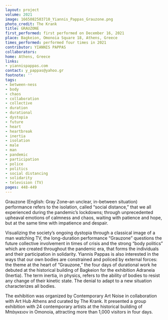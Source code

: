 ```yaml
---
layout: project
volume: 2021
image: 1665082503710_Yiannis_Pappas_Grauzone.png
photo_credit: The Krank
title: GRAUZONE
first_performed: first performed on December 16, 2021
place: Bagkeion, Omonoia Square 18, Athens, Greece
times_performed: performed four times in 2021
contributor: YIANNIS PAPPAS
collaborators:
home: Athens, Greece
links:
- yiannispappas.com
contact: y_pappas@yahoo.gr
footnote: ''
tags:
- between-ness
- body
- chaos
- collaboration
- collective
- duration
- durational
- dystopia
- future
- heart
- heartbreak
- inertia
- isolation
- male
- man
- pandemic
- participation
- police
- politics
- social distancing
- solidarity
- television (TV)
pages: 448-449
---
```


Grauzone (English: Gray Zone–an unclear, in-between situation) performance refers to the isolation, called “social distance,” that we all experienced during the pandemic’s lockdowns; through unprecedented upheaval emotions of calmness and chaos, waiting with patience and hope, but at the same time with impatience and despair.  

Visualizing the society’s ongoing dystopia through a classical image of a man watching TV, the long-duration performance “Grauzone” questions the future collective involvement in times of crisis and the strong “body politics” which are created throughout the pandemic era, that forms the individuals and their participation in solidarity. Yiannis Pappas is also interested in the ways that our own bodies are constrained and policed by external forces: the theme at the heart of “Grauzone,” the four days of durational work he debuted at the historical building of Bagkeion for the exhibition Adraneia (Inertia). The term inertia, in physics, refers to the ability of bodies to resist any change of their kinetic state. The denial to adapt to a new situation characterizes all bodies. 

The exhibition was organized by Contemporary Art Noise in collaboration with Art Hub Athens and curated by The Krank. It presented a group exhibition with 24 contemporary artists at the historical building of <span class="Greek">Μπάγκειον</span> in Omonoia, attracting more than 1,000 visitors in four days. 